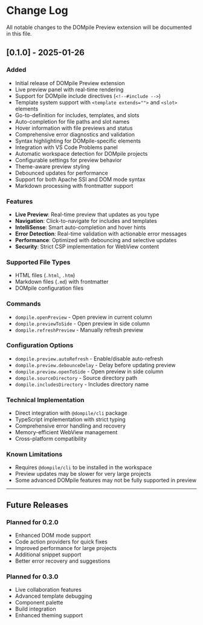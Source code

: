 # Change Log

All notable changes to the DOMpile Preview extension will be documented in this file.

## [0.1.0] - 2025-01-26

### Added
- Initial release of DOMpile Preview extension
- Live preview panel with real-time rendering
- Support for DOMpile include directives (`<!--#include -->`)
- Template system support with `<template extends="">` and `<slot>` elements
- Go-to-definition for includes, templates, and slots
- Auto-completion for file paths and slot names
- Hover information with file previews and status
- Comprehensive error diagnostics and validation
- Syntax highlighting for DOMpile-specific elements
- Integration with VS Code Problems panel
- Automatic workspace detection for DOMpile projects
- Configurable settings for preview behavior
- Theme-aware preview styling
- Debounced updates for performance
- Support for both Apache SSI and DOM mode syntax
- Markdown processing with frontmatter support

### Features
- **Live Preview**: Real-time preview that updates as you type
- **Navigation**: Click-to-navigate for includes and templates  
- **IntelliSense**: Smart auto-completion and hover hints
- **Error Detection**: Real-time validation with actionable error messages
- **Performance**: Optimized with debouncing and selective updates
- **Security**: Strict CSP implementation for WebView content

### Supported File Types
- HTML files (`.html`, `.htm`)
- Markdown files (`.md`) with frontmatter
- DOMpile configuration files

### Commands
- `dompile.openPreview` - Open preview in current column
- `dompile.previewToSide` - Open preview in side column  
- `dompile.refreshPreview` - Manually refresh preview

### Configuration Options
- `dompile.preview.autoRefresh` - Enable/disable auto-refresh
- `dompile.preview.debounceDelay` - Delay before updating preview
- `dompile.preview.openToSide` - Open preview in side column
- `dompile.sourceDirectory` - Source directory path
- `dompile.includesDirectory` - Includes directory name

### Technical Implementation
- Direct integration with `@dompile/cli` package
- TypeScript implementation with strict typing
- Comprehensive error handling and recovery
- Memory-efficient WebView management
- Cross-platform compatibility

### Known Limitations
- Requires `@dompile/cli` to be installed in the workspace
- Preview updates may be slower for very large projects
- Some advanced DOMpile features may not be fully supported in preview

---

## Future Releases

### Planned for 0.2.0
- Enhanced DOM mode support
- Code action providers for quick fixes
- Improved performance for large projects
- Additional snippet support
- Better error recovery and suggestions

### Planned for 0.3.0
- Live collaboration features
- Advanced template debugging
- Component palette
- Build integration
- Enhanced theming support
